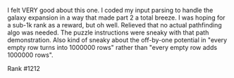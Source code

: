 I felt VERY good about this one. I coded my input parsing to handle the galaxy expansion in a way that made part 2 a total breeze. I was hoping for a sub-1k rank as a reward, but oh well. Relieved that no actual pathfinding algo was needed. The puzzle instructions were sneaky with that path demonstration. Also kind of sneaky about the off-by-one potential in "every empty row turns into 1000000 rows" rather than "every empty row adds 1000000 rows".

Rank #1212
